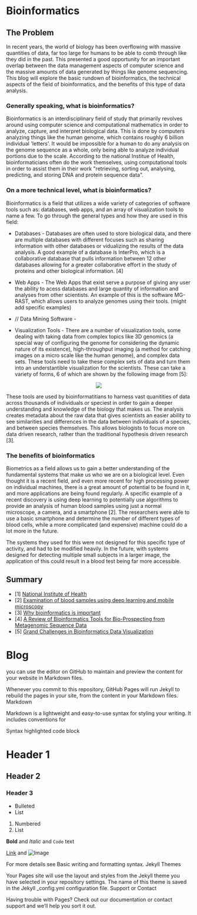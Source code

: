 # Bioinformatics 

## The Problem
In recent years, the world of biology has been overflowing with massive quantities of data, far too large for humans to be able to comb through like they did in the past. This presented a good opportunity for an important overlap between the data management aspects of computer science and the massive amounts of data generated by things like genome sequencing. This blog will explore the basic rundown of bioinformatics, the technical aspects of the field of bioinformatics, and the benefits of this type of data analysis.

### Generally speaking, what is bioinformatics?
Bioinformatics is an interdisciplinary field of study that primarily revolves around using computer science and computational mathematics in order to analyze, capture, and interpret biological data. This is done by computers analyzing things like the human genome, which contains roughly 6 billion individual 'letters'. It would be impossible for a human to do any analysis on the genome sequence as a whole, only being able to analyze individual portions due to the scale. According to the national Institue of Health, bioinformaticians often do the work themselves, using computational tools in order to assist them in their work "retrieving, sorting out, analysing, predicting, and storing DNA and protein sequence data".

### On a more technical level, what is bioinformatics?
Bioinformatics is a field that utilizes a wide variety of categories of software tools such as: databases, web apps, and an array of visualization tools to name a few. To go through the general types and how they are used in this field:

 - Databases - Databases are often used to store biological data, and there are multiple databases with different focuses such as sharing information with other databases or vidualizing the results of the data analysis. A good example of a database is InterPro, which is a collaborative database that pulls information between 12 other databases allowing for a greater collaborative effort in the study of proteins and other biological information. [4]

 - Web Apps - The Web Apps that exist serve a purpose of giving any user the ability to acess databases and large quantity of information and analyses from other scientists. An example of this is the software MG-RAST, which allows users to analyze genomes using their tools. (might add specific examples)

 - // Data Mining Software - 

 - Visualization Tools - There are a number of visualization tools, some dealing with taking data from complex topics like 3D genomics (a special way of configuring the genome for considering the dynamic nature of its existence), high-throughput imaging (a method for catching images on a micro scale like the human genome), and complex data sets. These tools need to take these complex sets of data and turn them into an understantible visualization for the scientists. These can take a variety of forms, 6 of which are shown by the following image from [5]:

<p align ="center">
 <img src="https://www.frontiersin.org/files/Articles/669186/fbinf-01-669186-HTML-r1/image_m/fbinf-01-669186-g002.jpg" />
</p>

These tools are used by bioinformatitians to harness vast quanitities of data across thousands of individuals or speciest in order to gain a deeper understanding and knowledge of the biology that makes us. The analysis creates metadata about the raw data that gives scientists an easier ability to see similarities and differences in the data between individuals of a species, and between species themselves. This allows biologists to focus more on data driven research, rather than the traditional hypothesis driven research [3].

### The benefits of bioinformatics
Biometrics as a field allows us to gain a better understanding of the fundamental systems that make us who we are on a biological level. Even thought it is a recent field, and even more recent for high processing power on individual machines, there is a great amount of potential to be found in it, and more applications are being found regularly. A specific example of a recent discovery is using deep learning to potentially use algorithms to provide an analysis of human blood samples using just a normal microscope, a camera, and a smartphone [2]. The researchers were able to use a basic smartphone and determine the number of different types of blood cells, while a more complicated (and expensive) machine could do a lot more in the future. 

The systems they used for this were not designed for this specific type of activity, and had to be modified heavily. In the future, with systems designed for detecting multiple small subjects in a larger image, the application of this could result in a blood test being far more accessible.





## Summary


    

 - [1] [National Institute of Health](https://www.ncbi.nlm.nih.gov/pmc/articles/PMC1122955/) 
 - [2] [Examination of blood samples using deep learning and mobile microscopy](https://bmcbioinformatics.biomedcentral.com/articles/10.1186/s12859-022-04602-4) 
 - [3] [Why bioinformatics is important](https://www.earlham.ac.uk/articles/why-bioinformatics-important) 
 - [4] [A Review of Bioinformatics Tools for Bio-Prospecting from Metagenomic Sequence Data](https://www.frontiersin.org/articles/10.3389/fgene.2017.00023/full) 
 - [5] [Grand Challenges in Bioinformatics Data Visualization](https://www.frontiersin.org/articles/10.3389/fbinf.2021.669186/full)

# Blog
you can use the editor on GitHub to maintain and preview the content for your website in Markdown files.

Whenever you commit to this repository, GitHub Pages will run Jekyll to rebuild the pages in your site, from the content in your Markdown files.
Markdown

Markdown is a lightweight and easy-to-use syntax for styling your writing. It includes conventions for

Syntax highlighted code block

# Header 1
## Header 2
### Header 3

- Bulleted
- List

1. Numbered
2. List

**Bold** and _Italic_ and `Code` text

[Link](url) and ![Image](src)

For more details see Basic writing and formatting syntax.
Jekyll Themes

Your Pages site will use the layout and styles from the Jekyll theme you have selected in your repository settings. The name of this theme is saved in the Jekyll _config.yml configuration file.
Support or Contact

Having trouble with Pages? Check out our documentation or contact support and we’ll help you sort it out.
